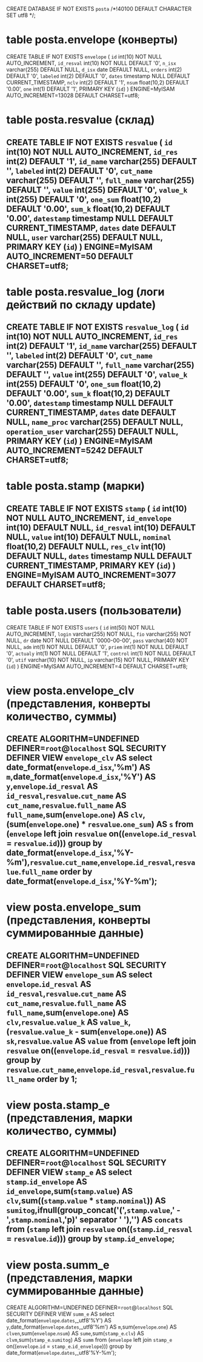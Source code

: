CREATE DATABASE IF NOT EXISTS `posta` /*!40100 DEFAULT CHARACTER SET utf8 */;

# table posta.envelope (конверты)
CREATE TABLE IF NOT EXISTS `envelope` (
  `id` int(10) NOT NULL AUTO_INCREMENT,
  `id_resval` int(10) NOT NULL DEFAULT '0',
  `n_isx` varchar(255) DEFAULT NULL,
  `d_isx` date DEFAULT NULL,
  `orders` int(2) DEFAULT '0',
  `labeled` int(2) DEFAULT '0',
  `dates` timestamp NULL DEFAULT CURRENT_TIMESTAMP,
  `nclv` int(2) DEFAULT '1',
  `nsum` float(10,2) DEFAULT '0.00',
  `one` int(1) DEFAULT '1',
  PRIMARY KEY (`id`)
) ENGINE=MyISAM AUTO_INCREMENT=13028 DEFAULT CHARSET=utf8;

# table posta.resvalue (склад)
CREATE TABLE IF NOT EXISTS `resvalue` (
  `id` int(10) NOT NULL AUTO_INCREMENT,
  `id_res` int(2) DEFAULT '1',
  `id_name` varchar(255) DEFAULT '',
  `labeled` int(2) DEFAULT '0',
  `cut_name` varchar(255) DEFAULT '',
  `full_name` varchar(255) DEFAULT '',
  `value` int(255) DEFAULT '0',
  `value_k` int(255) DEFAULT '0',
  `one_sum` float(10,2) DEFAULT '0.00',
  `sum_k` float(10,2) DEFAULT '0.00',
  `datestamp` timestamp NULL DEFAULT CURRENT_TIMESTAMP,
  `dates` date DEFAULT NULL,
  `user` varchar(255) DEFAULT NULL,
  PRIMARY KEY (`id`)
) ENGINE=MyISAM AUTO_INCREMENT=50 DEFAULT CHARSET=utf8;
--------------------
# table posta.resvalue_log (логи действий по складу update)
CREATE TABLE IF NOT EXISTS `resvalue_log` (
  `id` int(10) NOT NULL AUTO_INCREMENT,
  `id_res` int(2) DEFAULT '1',
  `id_name` varchar(255) DEFAULT '',
  `labeled` int(2) DEFAULT '0',
  `cut_name` varchar(255) DEFAULT '',
  `full_name` varchar(255) DEFAULT '',
  `value` int(255) DEFAULT '0',
  `value_k` int(255) DEFAULT '0',
  `one_sum` float(10,2) DEFAULT '0.00',
  `sum_k` float(10,2) DEFAULT '0.00',
  `datestamp` timestamp NULL DEFAULT CURRENT_TIMESTAMP,
  `dates` date DEFAULT NULL,
  `name_proc` varchar(255) DEFAULT NULL,
  `operation_user` varchar(255) DEFAULT NULL,
  PRIMARY KEY (`id`)
) ENGINE=MyISAM AUTO_INCREMENT=5242 DEFAULT CHARSET=utf8;
------------------------------------------
# table posta.stamp (марки)
CREATE TABLE IF NOT EXISTS `stamp` (
  `id` int(10) NOT NULL AUTO_INCREMENT,
  `id_envelope` int(10) DEFAULT NULL,
  `id_resval` int(10) DEFAULT NULL,
  `value` int(10) DEFAULT NULL,
  `nominal` float(10,2) DEFAULT NULL,
  `res_clv` int(10) DEFAULT NULL,
  `dates` timestamp NULL DEFAULT CURRENT_TIMESTAMP,
  PRIMARY KEY (`id`)
) ENGINE=MyISAM AUTO_INCREMENT=3077 DEFAULT CHARSET=utf8;
-----------------------------------
# table posta.users (пользователи)
CREATE TABLE IF NOT EXISTS `users` (
  `id` int(50) NOT NULL AUTO_INCREMENT,
  `login` varchar(255) NOT NULL,
  `fio` varchar(255) NOT NULL,
  `dr` date NOT NULL DEFAULT '0000-00-00',
  `pass` varchar(40) NOT NULL,
  `adm` int(1) NOT NULL DEFAULT '0',
  `priem` int(1) NOT NULL DEFAULT '0',
  `actualy` int(1) NOT NULL DEFAULT '1',
  `control` int(1) NOT NULL DEFAULT '0',
  `utif` varchar(10) NOT NULL,
  `ip` varchar(15) NOT NULL,
  PRIMARY KEY (`id`)
) ENGINE=MyISAM AUTO_INCREMENT=4 DEFAULT CHARSET=utf8;

# view posta.envelope_clv (представления, конверты количество, суммы)
CREATE ALGORITHM=UNDEFINED DEFINER=`root`@`localhost` SQL SECURITY DEFINER VIEW `envelope_clv` AS select date_format(`envelope`.`d_isx`,'%m') AS `m`,date_format(`envelope`.`d_isx`,'%Y') AS `y`,`envelope`.`id_resval` AS `id_resval`,`resvalue`.`cut_name` AS `cut_name`,`resvalue`.`full_name` AS `full_name`,sum(`envelope`.`one`) AS `clv`,(sum(`envelope`.`one`) * `resvalue`.`one_sum`) AS `s` from (`envelope` left join `resvalue` on((`envelope`.`id_resval` = `resvalue`.`id`))) group by date_format(`envelope`.`d_isx`,'%Y-%m'),`resvalue`.`cut_name`,`envelope`.`id_resval`,`resvalue`.`full_name` order by date_format(`envelope`.`d_isx`,'%Y-%m');
-----------------------
# view posta.envelope_sum (представления, конверты суммированные данные)
CREATE ALGORITHM=UNDEFINED DEFINER=`root`@`localhost` SQL SECURITY DEFINER VIEW `envelope_sum` AS select `envelope`.`id_resval` AS `id_resval`,`resvalue`.`cut_name` AS `cut_name`,`resvalue`.`full_name` AS `full_name`,sum(`envelope`.`one`) AS `clv`,`resvalue`.`value_k` AS `value_k`,(`resvalue`.`value_k` - sum(`envelope`.`one`)) AS `sk`,`resvalue`.`value` AS `value` from (`envelope` left join `resvalue` on((`envelope`.`id_resval` = `resvalue`.`id`))) group by `resvalue`.`cut_name`,`envelope`.`id_resval`,`resvalue`.`full_name` order by 1;
----------------------
# view posta.stamp_e (представления, марки количество, суммы)
CREATE ALGORITHM=UNDEFINED DEFINER=`root`@`localhost` SQL SECURITY DEFINER VIEW `stamp_e` AS select `stamp`.`id_envelope` AS `id_envelope`,sum(`stamp`.`value`) AS `clv`,sum((`stamp`.`value` * `stamp`.`nominal`)) AS `sumitog`,ifnull(group_concat('(',`stamp`.`value`,' - ',`stamp`.`nominal`,'p)' separator ' '),'') AS `concats` from (`stamp` left join `resvalue` on((`stamp`.`id_resval` = `resvalue`.`id`))) group by `stamp`.`id_envelope`;
-----------------------
# view posta.summ_e (представления, марки суммированные данные)
CREATE ALGORITHM=UNDEFINED DEFINER=`root`@`localhost` SQL SECURITY DEFINER VIEW `summ_e` AS select date_format(`envelope`.`dates`,_utf8'%Y') AS `y`,date_format(`envelope`.`dates`,_utf8'%m') AS `m`,sum(`envelope`.`one`) AS `clven`,sum(`envelope`.`nsum`) AS `sume`,sum(`stamp_e`.`clv`) AS `clvm`,sum(`stamp_e`.`sumitog`) AS `summ` from (`envelope` left join `stamp_e` on((`envelope`.`id` = `stamp_e`.`id_envelope`))) group by date_format(`envelope`.`dates`,_utf8'%Y-%m');
